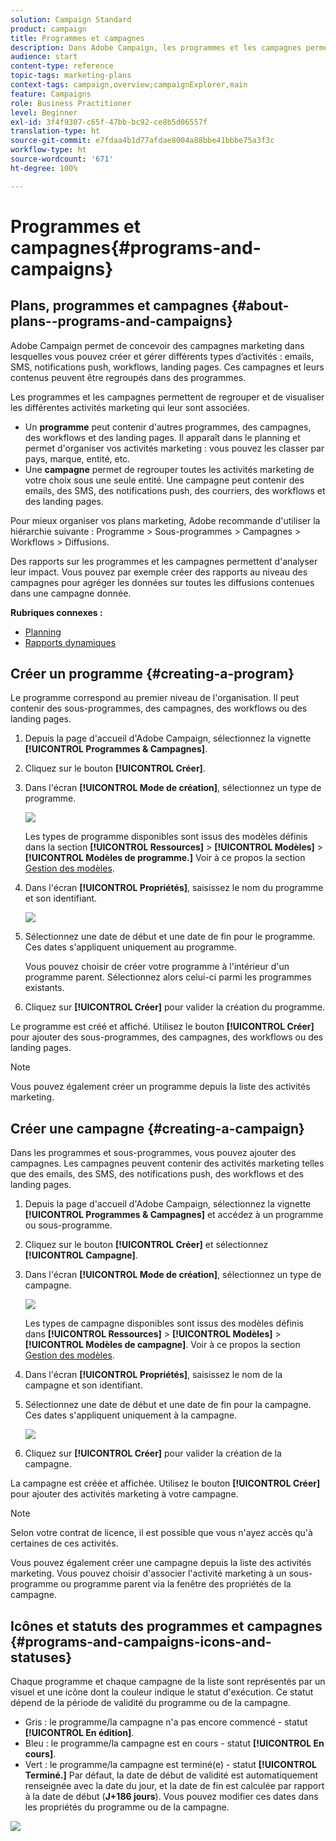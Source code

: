 ```yaml
---
solution: Campaign Standard
product: campaign
title: Programmes et campagnes
description: Dans Adobe Campaign, les programmes et les campagnes permettent de regrouper et orchestrer les différentes activités marketing qui leur sont associées. Des rapports sur les programmes et les campagnes permettent d'analyser leur impact.
audience: start
content-type: reference
topic-tags: marketing-plans
context-tags: campaign,overview;campaignExplorer,main
feature: Campaigns
role: Business Practitioner
level: Beginner
exl-id: 3f4f9307-c65f-47bb-bc92-ce8b5d06557f
translation-type: ht
source-git-commit: e7fdaa4b1d77afdae8004a88bbe41bbbe75a3f3c
workflow-type: ht
source-wordcount: '671'
ht-degree: 100%

---
```


# Programmes et campagnes{#programs-and-campaigns}

## Plans, programmes et campagnes {#about-plans--programs-and-campaigns}

Adobe Campaign permet de concevoir des campagnes marketing dans lesquelles vous pouvez créer et gérer différents types d’activités : emails, SMS, notifications push, workflows, landing pages. Ces campagnes et leurs contenus peuvent être regroupés dans des programmes.

Les programmes et les campagnes permettent de regrouper et de visualiser les différentes activités marketing qui leur sont associées.

* Un **programme** peut contenir d&#39;autres programmes, des campagnes, des workflows et des landing pages. Il apparaît dans le planning et permet d&#39;organiser vos activités marketing : vous pouvez les classer par pays, marque, entité, etc.
* Une **campagne** permet de regrouper toutes les activités marketing de votre choix sous une seule entité. Une campagne peut contenir des emails, des SMS, des notifications push, des courriers, des workflows et des landing pages.

Pour mieux organiser vos plans marketing, Adobe recommande d&#39;utiliser la hiérarchie suivante : Programme > Sous-programmes > Campagnes > Workflows > Diffusions.

Des rapports sur les programmes et les campagnes permettent d&#39;analyser leur impact. Vous pouvez par exemple créer des rapports au niveau des campagnes pour agréger les données sur toutes les diffusions contenues dans une campagne donnée.

**Rubriques connexes :**

* [Planning](../../start/using/timeline.md)
* [Rapports dynamiques](../../reporting/using/about-dynamic-reports.md)

## Créer un programme     {#creating-a-program}

Le programme correspond au premier niveau de l&#39;organisation. Il peut contenir des sous-programmes, des campagnes, des workflows ou des landing pages.

1. Depuis la page d&#39;accueil d&#39;Adobe Campaign, sélectionnez la vignette **[!UICONTROL Programmes &amp; Campagnes]**.
1. Cliquez sur le bouton **[!UICONTROL Créer]**.
1. Dans l&#39;écran **[!UICONTROL Mode de création]**, sélectionnez un type de programme.

   ![](assets/programs_and_campaigns_2.png)

   Les types de programme disponibles sont issus des modèles définis dans la section **[!UICONTROL Ressources]** > **[!UICONTROL Modèles]** > **[!UICONTROL Modèles de programme.]** Voir à ce propos la section [Gestion des modèles](../../start/using/marketing-activity-templates.md).

1. Dans l&#39;écran **[!UICONTROL Propriétés]**, saisissez le nom du programme et son identifiant.

   ![](assets/programs_and_campaigns_3.png)

1. Sélectionnez une date de début et une date de fin pour le programme. Ces dates s&#39;appliquent uniquement au programme.

   Vous pouvez choisir de créer votre programme à l&#39;intérieur d&#39;un programme parent. Sélectionnez alors celui-ci parmi les programmes existants.

1. Cliquez sur **[!UICONTROL Créer]** pour valider la création du programme.

Le programme est créé et affiché. Utilisez le bouton **[!UICONTROL Créer]** pour ajouter des sous-programmes, des campagnes, des workflows ou des landing pages.

>[!NOTE]
>
>Vous pouvez également créer un programme depuis la liste des activités marketing.

## Créer une campagne     {#creating-a-campaign}

Dans les programmes et sous-programmes, vous pouvez ajouter des campagnes. Les campagnes peuvent contenir des activités marketing telles que des emails, des SMS, des notifications push, des workflows et des landing pages.

1. Depuis la page d&#39;accueil d&#39;Adobe Campaign, sélectionnez la vignette **[!UICONTROL Programmes &amp; Campagnes]** et accédez à un programme ou sous-programme.
1. Cliquez sur le bouton **[!UICONTROL Créer]** et sélectionnez **[!UICONTROL Campagne]**.
1. Dans l&#39;écran **[!UICONTROL Mode de création]**, sélectionnez un type de campagne.

   ![](assets/programs_and_campaigns_7.png)

   Les types de campagne disponibles sont issus des modèles définis dans **[!UICONTROL Ressources]** > **[!UICONTROL Modèles]** > **[!UICONTROL Modèles de campagne]**. Voir à ce propos la section [Gestion des modèles](../../start/using/marketing-activity-templates.md).

1. Dans l&#39;écran **[!UICONTROL Propriétés]**, saisissez le nom de la campagne et son identifiant.
1. Sélectionnez une date de début et une date de fin pour la campagne. Ces dates s&#39;appliquent uniquement à la campagne.

   ![](assets/programs_and_campaigns_8.png)

1. Cliquez sur **[!UICONTROL Créer]** pour valider la création de la campagne.

La campagne est créée et affichée. Utilisez le bouton **[!UICONTROL Créer]** pour ajouter des activités marketing à votre campagne.

>[!NOTE]
>
>Selon votre contrat de licence, il est possible que vous n&#39;ayez accès qu&#39;à certaines de ces activités.

Vous pouvez également créer une campagne depuis la liste des activités marketing. Vous pouvez choisir d&#39;associer l&#39;activité marketing à un sous-programme ou programme parent via la fenêtre des propriétés de la campagne.

## Icônes et statuts des programmes et campagnes     {#programs-and-campaigns-icons-and-statuses}

Chaque programme et chaque campagne de la liste sont représentés par un visuel et une icône dont la couleur indique le statut d&#39;exécution. Ce statut dépend de la période de validité du programme ou de la campagne.

* Gris : le programme/la campagne n&#39;a pas encore commencé - statut **[!UICONTROL En édition]**.
* Bleu : le programme/la campagne est en cours - statut **[!UICONTROL En cours]**.
* Vert : le programme/la campagne est terminé(e) - statut **[!UICONTROL Terminé.]** Par défaut, la date de début de validité est automatiquement renseignée avec la date du jour, et la date de fin est calculée par rapport à la date de début (**J+186 jours**). Vous pouvez modifier ces dates dans les propriétés du programme ou de la campagne.

![](assets/programs_and_campaigns.png)
